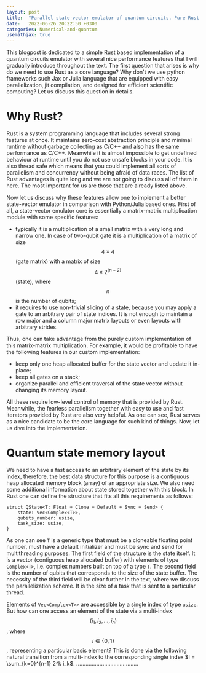 ```yaml
---
layout: post
title:  "Parallel state-vector emulator of quantum circuits. Pure Rust implementation."
date:   2022-06-26 20:22:50 +0300
categories: Numerical-and-quantum
usemathjax: true
---
```

This blogpost is dedicated to a simple Rust based implementation of a quantum circuits emulator with several nice performance features that I will gradually introduce throughout the text. The first question that arises is why do we need to use Rust as a core language? Why don't we use python frameworks such Jax or Julia language that are equipped with easy parallelization, jit compilation, and designed for efficient scientific computing? Let us discuss this question in details.

Why Rust?
=========

Rust is a system programming language that includes several strong features at once. It maintains zero-cost abstraction principle and minimal runtime without garbage collecting as C/C++ and also has the same performance as C/C++. Meanwhile it is almost impossible to get undefined behaviour at runtime until you do not use unsafe blocks in your code. It is also thread safe which means that you could implement all sorts of parallelism and concurrency without being afraid of data races. The list of Rust advantages is quite long and we are not going to discuss all of them in here. The most important for us are those that are already listed above.

Now let us discuss why these features allow one to implement a better state-vector emulator in comparison with Python/Julia based ones. First of all, a state-vector emulator core is essentially a matrix-matrix multiplication module with some specific features:
- typically it is a multiplication of a small matrix with a very long and narrow one. In case of two-qubit gate it is  a multiplication of a matrix of size $$4 \times 4$$ (gate matrix) with a matrix of size $$4\times 2^{(n-2)}$$ (state), where $$n$$ is the number of qubits; 
- it requires to use non-trivial slicing of a state, because you may apply a gate to an arbitrary pair of state indices. It is not enough to maintain a row major and a column major matrix layouts or even layouts with arbitrary strides. 

Thus, one can take advantage from the purely custom implementation of this matrix-matrix multiplication. For example, it would be profitable to have the following features in our custom implementation:
- keep only one heap allocated buffer for the state vector and update it in-place;
- keep all gates on a stack;
- organize parallel and efficient traversal of the state vector without changing its memory layout.

All these require low-level control of memory that is provided by Rust. Meanwhile, the fearless parallelism together with easy to use and fast iterators provided by Rust are also very helpful. As one can see, Rust serves as a nice candidate to be the core language for such kind of things. Now, let us dive into the implementation.

Quantum state memory layout
===========================

We need to have a fast access to an arbitrary element of the state by its index, therefore, the best data structure for this purpose is a contiguous heap allocated memory block (array) of an appropriate size. We also need some additional information about state stored together with this block. In Rust one can define the structure that fits all this requirements as follows:
```
struct QState<T: Float + Clone + Default + Sync + Send> {
    state: Vec<Complex<T>>,
    qubits_number: usize,
    task_size: usize,
}
```
As one can see `T` is a generic type that must be a cloneable floating point number, must have a default initializer and must be sync and send for multithreading purposes. The first field of the structure is the state itself. It is a vector (contiguous heap allocated buffer) with elements of type `Complex<T>`, i.e. complex numbers built on top of a type `T`. The second field is the number of qubits that corresponds to the size of the state buffer. The necessity of the third field will be clear further in the text, where we discuss the parallelization scheme. It is the size of a task that is sent to a particular thread.

Elements of `Vec<Complex<T>>` are accessible by a single index of type `usize`. But how can one access an element of the state via a multi-index $$(i_1, i_2,\dots,i_n)$$, where $$i \in \{0, 1\}$$, representing a particular basis element? This is done via the following natural transition from a multi-index to the corresponding single index
$I = \sum_{k=0}^{n-1} 2^k i_k$.
........................................
